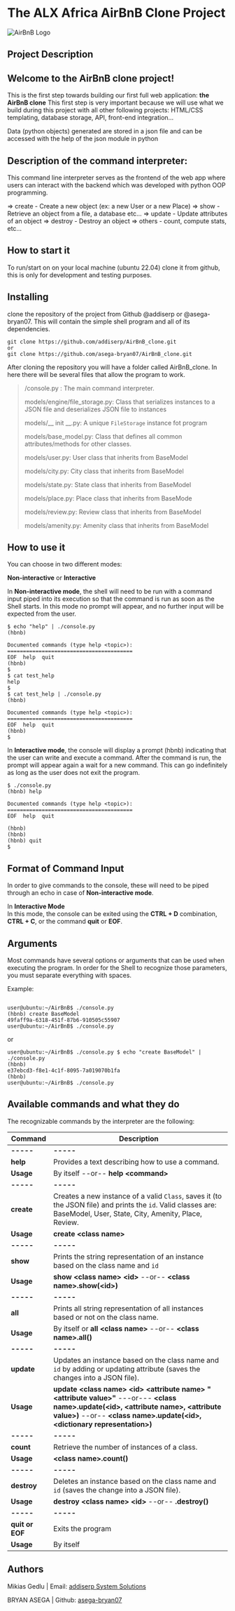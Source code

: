 # The ALX Africa AirBnB Clone Project
![AirBnB Logo](https://www.pngitem.com/pimgs/m/132-1322125_transparent-background-airbnb-logo-hd-png-download.png)

## Project Description
## Welcome to the AirBnB clone project!
This is the first step towards building our first full web application: 
<b>the AirBnB clone</b> This first step is very important because we will use what we build during this project with all other following projects: HTML/CSS templating, database storage, API, front-end integration… 

Data (python objects) generated are stored in a json file and can be accessed with the help of the json module in python

## Description of the command interpreter:

This command line interpreter  serves as the frontend of the web app where users can interact with the backend which was developed with python OOP programming.

  =>  create - Create a new object (ex: a new User or a new Place)
  =>  show -   Retrieve an object from a file, a database etc…
  =>  update - Update attributes of an object
  =>  destroy - Destroy an object
  => others -   count, compute stats, etc…

## How to start it

To run/start on on your local machine (ubuntu 22.04) clone it from github, this is only for development and testing purposes.

## Installing

clone the repository of the project from Github @addiserp or @asega-bryan07. This will contain the simple shell program and all of its dependencies.

```
git clone https://github.com/addiserp/AirBnB_clone.git
or 
git clone https://github.com/asega-bryan07/AirBnB_clone.git
```
After cloning the repository you will have a folder called AirBnB_clone. In here there will be several files that allow the program to work.

> /console.py : The main command interpreter.
>
> models/engine/file_storage.py: Class that serializes instances to a JSON file and deserializes JSON file to instances
> 
> models/__ init __.py:  A unique `FileStorage` instance fot program
> 
> models/base_model.py: Class that defines all common attributes/methods for other classes.
> 
> models/user.py: User class that inherits from BaseModel
>
>models/city.py: City class that inherits from BaseModel
> 
>models/state.py: State class that inherits from BaseModel
>
>models/place.py: Place class that inherits from BaseMode
>
>models/review.py: Review class that inherits from BaseModel
>
>models/amenity.py: Amenity class that inherits from BaseModel
>

## How to use it
You can choose in two different modes:


**Non-interactive** or **Interactive** 

In **Non-interactive mode**, the shell will need to be run with a command input piped into its execution so that the command is run as soon as the Shell starts. In this mode no prompt will appear, and no further input will be expected from the user.


```
$ echo "help" | ./console.py
(hbnb)

Documented commands (type help <topic>):
========================================
EOF  help  quit
(hbnb) 
$
$ cat test_help
help
$
$ cat test_help | ./console.py
(hbnb)

Documented commands (type help <topic>):
========================================
EOF  help  quit
(hbnb) 
$
```
In **Interactive mode**, the console will display a prompt (hbnb) indicating that the user can write and execute a command. After the command is run, the prompt will appear again a wait for a new command. This can go indefinitely as long as the user does not exit the program.

```
$ ./console.py
(hbnb) help

Documented commands (type help <topic>):
========================================
EOF  help  quit

(hbnb) 
(hbnb) 
(hbnb) quit
$
```

## Format of Command Input

In order to give commands to the console, these will need to be piped through an echo in case of  **Non-interactive mode**.

In  **Interactive Mode**  
In this mode, the console can be exited using the **CTRL + D** combination,  **CTRL + C**, or the command **quit** or **EOF**.

## Arguments

Most commands have several options or arguments that can be used when executing the program. In order for the Shell to recognize those parameters, you must separate everything with spaces.

Example:

```

user@ubuntu:~/AirBnB$ ./console.py
(hbnb) create BaseModel
49faff9a-6318-451f-87b6-910505c55907
user@ubuntu:~/AirBnB$ ./console.py

```

or

```
user@ubuntu:~/AirBnB$ ./console.py $ echo "create BaseModel" | ./console.py
(hbnb)
e37ebcd3-f8e1-4c1f-8095-7a019070b1fa
(hbnb)
user@ubuntu:~/AirBnB$ ./console.py
```

## Available commands and what they do

The recognizable commands by the interpreter are the following:

|Command| Description |
|--|--|
| **-----** | **-----** |
| **help** | Provides a text describing how to use a command.  |
| **Usage** | By itself --or-- **help <command\>** |
| **-----** | **-----** |
| **create** | Creates a new instance of a valid `Class`, saves it (to the JSON file) and prints the `id`.  Valid classes are: BaseModel, User, State, City, Amenity, Place, Review. |
| **Usage** | **create <class name\>**|
| **-----** | **-----** |
| **show** | Prints the string representation of an instance based on the class name and `id`  |
| **Usage** | **show <class name\> <id\>** --or-- **<class name\>.show(<id\>)**|
| **-----** | **-----** |
| **all** | Prints all string representation of all instances based or not on the class name.  |
| **Usage** | By itself or **all <class name\>** --or-- **<class name\>.all()** |
| **-----** | **-----** |
| **update** | Updates an instance based on the class name and `id` by adding or updating attribute (saves the changes into a JSON file).  |
| **Usage** | **update <class name\> <id\> <attribute name\> "<attribute value\>"** ---or--- **<class name\>.update(<id\>, <attribute name\>, <attribute value\>)** --or-- **<class name\>.update(<id\>, <dictionary representation\>)**|
| **-----** | **-----** |
| **count** | Retrieve the number of instances of a class.  |
| **Usage** | **<class name\>.count()** |
| **-----** | **-----** |
| **destroy** | Deletes an instance based on the class name and `id` (saves the change into a JSON file).  |
| **Usage** | **destroy <class name\> <id\>** --or-- **<class name>.destroy(<id>)** |
| **-----** | **-----** |
| **quit or EOF** | Exits the program |
| **Usage** | By itself |

## Authors

Mikias Gedlu | Email: [addiserp System Solutions](mailto:addiserp@gmail.com) 

BRYAN ASEGA | Github: [asega-bryan07](mailto:Almasibryan7@gmail.com)
